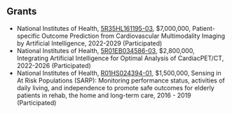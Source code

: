 ## Grants

- National Institutes of Health, [5R35HL161195-03](https://reporter.nih.gov/search/4wl82GyQZ0eqT3Z1uDRSBg/project-details/10854775), $7,000,000, Patient-
specific Outcome Prediction from Cardiovascular Multimodality Imaging by Artificial Intelligence, 2022-2029 (Participated)
- National Institutes of Health, [5R01EB034586-03](https://reporter.nih.gov/project-details/10899716), $2,800,000, Integrating Artificial Intelligence for Optimal Analysis of CardiacPET/CT, 2022-2026 (Participated)
- National Institutes of Health, [R01HS024394-01](https://reporter.nih.gov/search/dfFpmNJMmk6Lqe_aKowb1A/project-details/9059388), $1,500,000, Sensing in At Risk Populations (SARP): Monitoring performance status, activities of daily living, and independence to promote safe outcomes for elderly patients in rehab, the home and long-term care, 2016 - 2019 (Participated)
